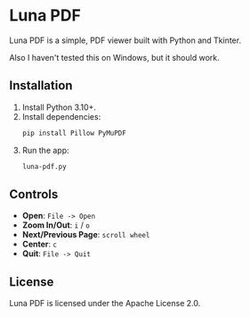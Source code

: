 # Luna PDF

Luna PDF is a simple, PDF viewer built with Python and Tkinter.

Also I haven't tested this on Windows, but it should work.

## Installation
1. Install Python 3.10+.
2. Install dependencies:
   ```bash
   pip install Pillow PyMuPDF
   ```
3. Run the app:
   ```bash
   luna-pdf.py
   ```

## Controls
- **Open**: `File -> Open` 
- **Zoom In/Out**: `i` / `o`
- **Next/Previous Page**: `scroll wheel`
- **Center**: `c`
- **Quit**: `File -> Quit`

## License
Luna PDF is licensed under the Apache License 2.0. 

